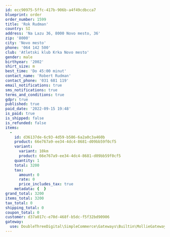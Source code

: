 ```yaml
---
id: ecc90975-5ffc-417b-906b-a4f49cdbcca7
blueprint: order
order_number: 1599
title: 'Rok Rudman'
country: SI
address: 'Na Lazu 36, 8000 Novo mesto, 36'
zip: '8000'
city: 'Novo mesto'
phone: '064 142 500'
club: 'Atletski klub Krka Novo mesto'
gender: male
birthyear: '2002'
shirt_size: m
best_time: 'Do 45:00 minut'
contact_name: 'Robert Rudman'
contact_phone: '031 681 119'
email_notifications: true
sms_notifications: true
terms_and_conditions: true
gdpr: true
published: true
paid_date: '2022-09-15 19:48'
is_paid: true
is_shipped: false
is_refunded: false
items:
  -
    id: d36137de-6c93-4d59-b586-6a2a0c3a460b
    product: 66e767a9-ee34-4dc4-8681-d09bb59f0cf5
    variant:
      variant: 10km
      product: 66e767a9-ee34-4dc4-8681-d09bb59f0cf5
    quantity: 1
    total: 3200
    tax:
      amount: 0
      rate: 0
      price_includes_tax: true
    metadata: {  }
grand_total: 3200
items_total: 3200
tax_total: 0
shipping_total: 0
coupon_total: 0
customer: d37a017c-e70d-468f-b5dc-f5f32bd90906
gateway:
  use: DoubleThreeDigital\SimpleCommerce\Gateways\Builtin\MollieGateway
---
```

